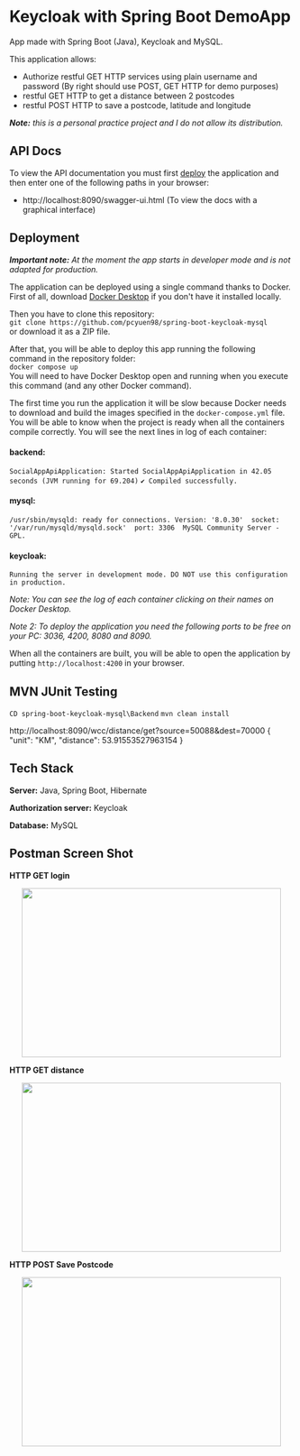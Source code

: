 # Keycloak with Spring Boot DemoApp
App made with Spring Boot (Java), Keycloak and MySQL.  

This application allows:
- Authorize restful GET HTTP services using plain username and password (By right should use POST, GET HTTP for demo purposes)
- restful GET HTTP to get a distance between 2 postcodes
- restful POST HTTP to save a postcode, latitude and longitude 

***Note:** this is a personal practice project and I do not allow its distribution.*  
## API Docs
To view the API documentation you must first [deploy](#deployment) the application and then enter one of the following paths in your browser:
- http://localhost:8090/swagger-ui.html (To view the docs with a graphical interface)
## Deployment
***Important note:** At the moment the app starts in developer mode and is not adapted for production.*  

The application can be deployed using a single command thanks to Docker.  
First of all, download [Docker Desktop](https://www.docker.com/products/docker-desktop/) if you don't have it installed locally. 

Then you have to clone this repository:  
`git clone https://github.com/pcyuen98/spring-boot-keycloak-mysql`  
or download it as a ZIP file.

After that, you will be able to deploy this app running the following command in
the repository folder:  
`docker compose up`  
You will need to have Docker Desktop open and running when you execute this command (and any other Docker command).


The first time you run the application it will be slow because Docker needs to download and build the images specified in the `docker-compose.yml` file.  
You will be able to know when the project is ready when all the containers compile correctly. You will see the next lines in log of each container:
#### backend:  
`SocialAppApiApplication: Started SocialAppApiApplication in 42.05 seconds (JVM running for 69.204)`
`✔ Compiled successfully.`
#### mysql:  
`/usr/sbin/mysqld: ready for connections. Version: '8.0.30'  socket: '/var/run/mysqld/mysqld.sock'  port: 3306  MySQL Community Server - GPL.`
#### keycloak:  
`Running the server in development mode. DO NOT use this configuration in production.`  

*Note: You can see the log of each container clicking on their names on Docker Desktop.*

*Note 2: To deploy the application you need the following ports to be free on your PC: 3036, 4200, 8080 and 8090.*

When all the containers are built, you will be able to open the application by putting `http://localhost:4200` in your browser.
## MVN JUnit Testing
`CD spring-boot-keycloak-mysql\Backend`
`mvn clean install`

http://localhost:8090/wcc/distance/get?source=50088&dest=70000
{
    "unit": "KM",
    "distance": 53.91553527963154
}

## Tech Stack

**Server:** Java, Spring Boot, Hibernate

**Authorization server:** Keycloak

**Database:** MySQL

## Postman Screen Shot
<b>HTTP GET login</b>
<p align="center">
  <img width="460" height="300" src="/pic/login.jpg">
</p>

<b>HTTP GET distance</b>
<p align="center">
  <img width="460" height="300" src="/pic/distance.jpg">
</p>

<b>HTTP POST Save Postcode</b>
<p align="center">
  <img width="460" height="300" src="/pic/save.jpg">
</p>